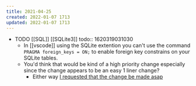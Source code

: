 ```yaml
---
title: 2021-04-25
created: 2022-01-07 1713
updated: 2022-01-07 1713
---
```


- TODO [[SQL]] [[SQLite3]]
  todo:: 1620319031030
	- In [[vscode]] using the SQLite extention you can't use the command `PRAGMA foreign_keys = ON;` to enable foreign key constrains on your SQLite tables.
	- You'd think that would be kind of a high priority change especially since the change appears to be an easy 1 liner change?
		- Either way [I requested that the change be made asap](https://github.com/AlexCovizzi/vscode-sqlite/issues/60)